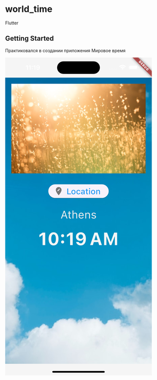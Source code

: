 # world_time
Flutter

## Getting Started
Практиковался в создании приложения Мировое время

![text](assets/weather.png)


